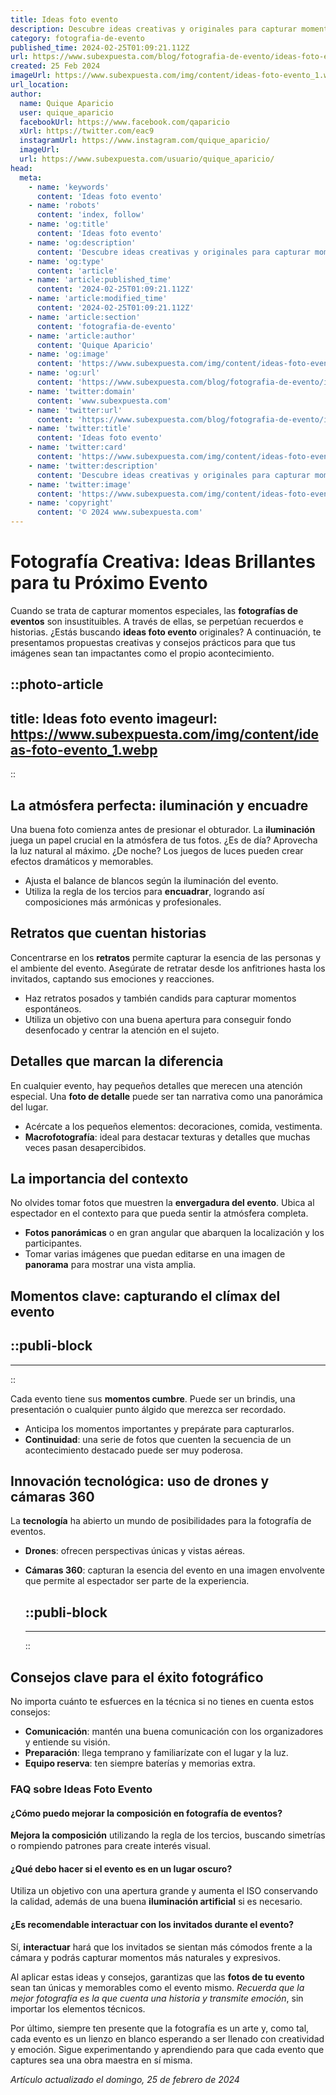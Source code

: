 ```yaml
---
title: Ideas foto evento
description: Descubre ideas creativas y originales para capturar momentos únicos en tus eventos. Fotos que contarán tu historia y encantarán a todos.
category: fotografia-de-evento
published_time: 2024-02-25T01:09:21.112Z
url: https://www.subexpuesta.com/blog/fotografia-de-evento/ideas-foto-evento
created: 25 Feb 2024
imageUrl: https://www.subexpuesta.com/img/content/ideas-foto-evento_1.webp
url_location:
author:
  name: Quique Aparicio
  user: quique_aparicio
  facebookUrl: https://www.facebook.com/qaparicio
  xUrl: https://twitter.com/eac9
  instagramUrl: https://www.instagram.com/quique_aparicio/
  imageUrl: 
  url: https://www.subexpuesta.com/usuario/quique_aparicio/
head:
  meta:
    - name: 'keywords'
      content: 'Ideas foto evento'
    - name: 'robots'
      content: 'index, follow'
    - name: 'og:title'
      content: 'Ideas foto evento'
    - name: 'og:description'
      content: 'Descubre ideas creativas y originales para capturar momentos únicos en tus eventos. Fotos que contarán tu historia y encantarán a todos.'
    - name: 'og:type'
      content: 'article'
    - name: 'article:published_time'
      content: '2024-02-25T01:09:21.112Z'
    - name: 'article:modified_time'
      content: '2024-02-25T01:09:21.112Z'
    - name: 'article:section'
      content: 'fotografia-de-evento'
    - name: 'article:author'
      content: 'Quique Aparicio'
    - name: 'og:image'
      content: 'https://www.subexpuesta.com/img/content/ideas-foto-evento_1.webp'
    - name: 'og:url'
      content: 'https://www.subexpuesta.com/blog/fotografia-de-evento/ideas-foto-evento'
    - name: 'twitter:domain'
      content: 'www.subexpuesta.com'
    - name: 'twitter:url'
      content: 'https://www.subexpuesta.com/blog/fotografia-de-evento/ideas-foto-evento'
    - name: 'twitter:title'
      content: 'Ideas foto evento'
    - name: 'twitter:card'
      content: 'https://www.subexpuesta.com/img/content/ideas-foto-evento_1.webp'
    - name: 'twitter:description'
      content: 'Descubre ideas creativas y originales para capturar momentos únicos en tus eventos. Fotos que contarán tu historia y encantarán a todos.'
    - name: 'twitter:image'
      content: 'https://www.subexpuesta.com/img/content/ideas-foto-evento_1.webp'
    - name: 'copyright'
      content: '© 2024 www.subexpuesta.com'
---
```

# Fotografía Creativa: Ideas Brillantes para tu Próximo Evento

Cuando se trata de capturar momentos especiales, las **fotografías de eventos** son insustituibles. A través de ellas, se perpetúan recuerdos e historias. ¿Estás buscando **ideas foto evento** originales? A continuación, te presentamos propuestas creativas y consejos prácticos para que tus imágenes sean tan impactantes como el propio acontecimiento.


::photo-article
---
title: Ideas foto evento
imageurl: https://www.subexpuesta.com/img/content/ideas-foto-evento_1.webp
---
::


## La atmósfera perfecta: iluminación y encuadre

Una buena foto comienza antes de presionar el obturador. La **iluminación** juega un papel crucial en la atmósfera de tus fotos. ¿Es de día? Aprovecha la luz natural al máximo. ¿De noche? Los juegos de luces pueden crear efectos dramáticos y memorables.

- Ajusta el balance de blancos según la iluminación del evento.
- Utiliza la regla de los tercios para **encuadrar**, logrando así composiciones más armónicas y profesionales.

## Retratos que cuentan historias

Concentrarse en los **retratos** permite capturar la esencia de las personas y el ambiente del evento. Asegúrate de retratar desde los anfitriones hasta los invitados, captando sus emociones y reacciones.

- Haz retratos posados y también candids para capturar momentos espontáneos.
- Utiliza un objetivo con una buena apertura para conseguir fondo desenfocado y centrar la atención en el sujeto.

## Detalles que marcan la diferencia

En cualquier evento, hay pequeños detalles que merecen una atención especial. Una **foto de detalle** puede ser tan narrativa como una panorámica del lugar.

- Acércate a los pequeños elementos: decoraciones, comida, vestimenta.
- **Macrofotografía**: ideal para destacar texturas y detalles que muchas veces pasan desapercibidos.

## La importancia del contexto

No olvides tomar fotos que muestren la **envergadura del evento**. Ubica al espectador en el contexto para que pueda sentir la atmósfera completa.

- **Fotos panorámicas** o en gran angular que abarquen la localización y los participantes.
- Tomar varias imágenes que puedan editarse en una imagen de **panorama** para mostrar una vista amplia.

## Momentos clave: capturando el clímax del evento


  ::publi-block
  ---
  ---
  ::
  
  
Cada evento tiene sus **momentos cumbre**. Puede ser un brindis, una presentación o cualquier punto álgido que merezca ser recordado.

- Anticipa los momentos importantes y prepárate para capturarlos.
- **Continuidad**: una serie de fotos que cuenten la secuencia de un acontecimiento destacado puede ser muy poderosa.

## Innovación tecnológica: uso de drones y cámaras 360

La **tecnología** ha abierto un mundo de posibilidades para la fotografía de eventos.

- **Drones**: ofrecen perspectivas únicas y vistas aéreas.
- **Cámaras 360**: capturan la esencia del evento en una imagen envolvente que permite al espectador ser parte de la experiencia.


  ::publi-block
  ---
  ---
  ::
  
  
## Consejos clave para el éxito fotográfico

No importa cuánto te esfuerces en la técnica si no tienes en cuenta estos consejos:

- **Comunicación**: mantén una buena comunicación con los organizadores y entiende su visión.
- **Preparación**: llega temprano y familiarízate con el lugar y la luz.
- **Equipo reserva**: ten siempre baterías y memorias extra.

### FAQ sobre Ideas Foto Evento

#### ¿Cómo puedo mejorar la composición en fotografía de eventos?
**Mejora la composición** utilizando la regla de los tercios, buscando simetrías o rompiendo patrones para create interés visual.

#### ¿Qué debo hacer si el evento es en un lugar oscuro?
Utiliza un objetivo con una apertura grande y aumenta el ISO conservando la calidad, además de una buena **iluminación artificial** si es necesario.

#### ¿Es recomendable interactuar con los invitados durante el evento?
Sí, **interactuar** hará que los invitados se sientan más cómodos frente a la cámara y podrás capturar momentos más naturales y expresivos.

Al aplicar estas ideas y consejos, garantizas que las **fotos de tu evento** sean tan únicas y memorables como el evento mismo. *Recuerda que la mejor fotografía es la que cuenta una historia y transmite emoción*, sin importar los elementos técnicos.

Por último, siempre ten presente que la fotografía es un arte y, como tal, cada evento es un lienzo en blanco esperando a ser llenado con creatividad y emoción. Sigue experimentando y aprendiendo para que cada evento que captures sea una obra maestra en sí misma.

_Artículo actualizado el domingo, 25 de febrero de 2024_